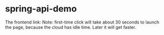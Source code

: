 # spring-api-demo

The frontend link: 
Note: first-time click will take about 30 seconds to launch the page, because the cloud has idle time. Later it will get faster. 
